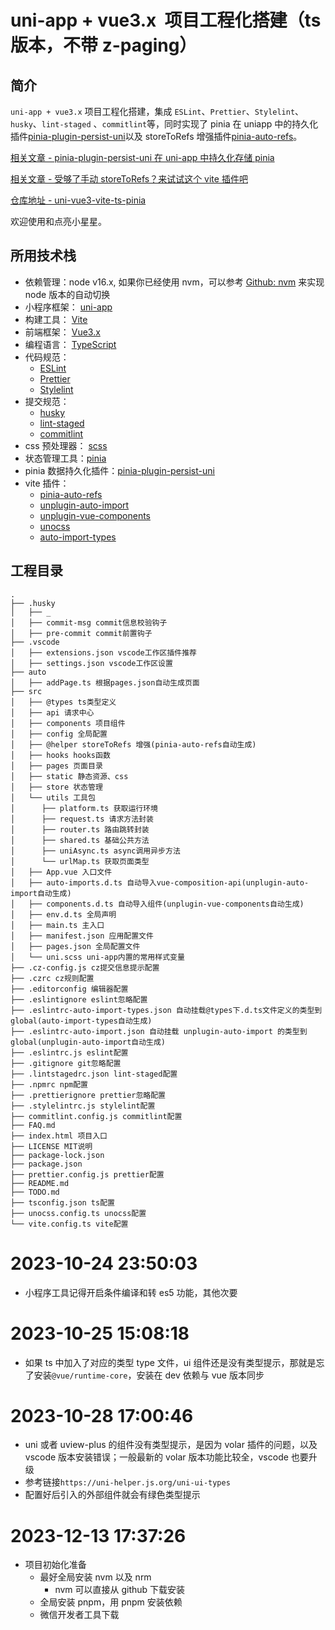 # uni-app + vue3.x  项目工程化搭建（ts 版本，不带 z-paging）

## 简介

`uni-app + vue3.x` 项目工程化搭建，集成 `ESLint`、`Prettier`、`Stylelint`、`husky`、`lint-staged` 、`commitlint`等，同时实现了 pinia 在 uniapp 中的持久化插件[pinia-plugin-persist-uni](https://github.com/Allen-1998/pinia-plugin-persist-uni)以及 storeToRefs 增强插件[pinia-auto-refs](https://github.com/Allen-1998/pinia-auto-refs)。

[相关文章 - pinia-plugin-persist-uni 在 uni-app 中持久化存储 pinia](https://juejin.cn/post/7081275565008748552)

[相关文章 - 受够了手动 storeToRefs？来试试这个 vite 插件吧](https://juejin.cn/post/7097893752030625828)

[仓库地址 - uni-vue3-vite-ts-pinia](https://github.com/Allen-1998/uni-vue3-vite-ts-pinia)

欢迎使用和点亮小星星。

## 所用技术栈

-   依赖管理：node v16.x, 如果你已经使用 nvm，可以参考 [Github: nvm](https://github.com/nvm-sh/nvm#deeper-shell-integration) 来实现 node 版本的自动切换
-   小程序框架： [uni-app](https://uniapp.dcloud.io/)
-   构建工具： [Vite](https://vitejs.dev/)
-   前端框架： [Vue3.x](https://v3.cn.vuejs.org/)
-   编程语言： [TypeScript](https://www.typescriptlang.org/)
-   代码规范：
    -   [ESLint](https://eslint.org/)
    -   [Prettier](https://prettier.io/)
    -   [Stylelint](https://stylelint.io/)
-   提交规范：
    -   [husky](https://typicode.github.io/husky/#/)
    -   [lint-staged](https://www.npmjs.com/package/lint-staged)
    -   [commitlint](https://commitlint.js.org/#/)
-   css 预处理器： [scss](https://sass-lang.com/)
-   状态管理工具：[pinia](https://pinia.vuejs.org/)
-   pinia 数据持久化插件：[pinia-plugin-persist-uni](https://allen-1998.github.io/pinia-plugin-persist-uni/)
-   vite 插件：
    -   [pinia-auto-refs](https://github.com/Allen-1998/pinia-auto-refs)
    -   [unplugin-auto-import](https://github.com/antfu/unplugin-auto-import)
    -   [unplugin-vue-components](https://github.com/antfu/unplugin-vue-components)
    -   [unocss](https://github.com/unocss/unocss)
    -   [auto-import-types](https://github.com/Allen-1998/auto-import-types)

## 工程目录

```shell
.
├── .husky
│   ├── _
│   ├── commit-msg commit信息校验钩子
│   ├── pre-commit commit前置钩子
├── .vscode
│   ├── extensions.json vscode工作区插件推荐
│   ├── settings.json vscode工作区设置
├── auto
│   ├── addPage.ts 根据pages.json自动生成页面
├── src
│   ├── @types ts类型定义
│   ├── api 请求中心
│   ├── components 项目组件
│   ├── config 全局配置
│   ├── @helper storeToRefs 增强(pinia-auto-refs自动生成)
│   ├── hooks hooks函数
│   ├── pages 页面目录
│   ├── static 静态资源、css
│   ├── store 状态管理
│   └── utils 工具包
│      ├── platform.ts 获取运行环境
│      ├── request.ts 请求方法封装
│      ├── router.ts 路由跳转封装
│      ├── shared.ts 基础公共方法
│      ├── uniAsync.ts async调用异步方法
│      └── urlMap.ts 获取页面类型
│   ├── App.vue 入口文件
│   ├── auto-imports.d.ts 自动导入vue-composition-api(unplugin-auto-import自动生成)
│   ├── components.d.ts 自动导入组件(unplugin-vue-components自动生成)
│   ├── env.d.ts 全局声明
│   ├── main.ts 主入口
│   ├── manifest.json 应用配置文件
│   ├── pages.json 全局配置文件
│   └── uni.scss uni-app内置的常用样式变量
├── .cz-config.js cz提交信息提示配置
├── .czrc cz规则配置
├── .editorconfig 编辑器配置
├── .eslintignore eslint忽略配置
├── .eslintrc-auto-import-types.json 自动挂载@types下.d.ts文件定义的类型到global(auto-import-types自动生成)
├── .eslintrc-auto-import.json 自动挂载 unplugin-auto-import 的类型到global(unplugin-auto-import自动生成)
├── .eslintrc.js eslint配置
├── .gitignore git忽略配置
├── .lintstagedrc.json lint-staged配置
├── .npmrc npm配置
├── .prettierignore prettier忽略配置
├── .stylelintrc.js stylelint配置
├── commitlint.config.js commitlint配置
├── FAQ.md
├── index.html 项目入口
├── LICENSE MIT说明
├── package-lock.json
├── package.json
├── prettier.config.js prettier配置
├── README.md
├── TODO.md
├── tsconfig.json ts配置
├── unocss.config.ts unocss配置
└── vite.config.ts vite配置
```

# 2023-10-24 23:50:03

-   小程序工具记得开启条件编译和转 es5 功能，其他次要

# 2023-10-25 15:08:18

-   如果 ts 中加入了对应的类型 type 文件，ui 组件还是没有类型提示，那就是忘了安装`@vue/runtime-core`，安装在 dev 依赖与 vue 版本同步

# 2023-10-28 17:00:46

-   uni 或者 uview-plus 的组件没有类型提示，是因为 volar 插件的问题，以及 vscode 版本安装错误；一般最新的 volar 版本功能比较全，vscode 也要升级
-   参考链接`https://uni-helper.js.org/uni-ui-types`
-   配置好后引入的外部组件就会有绿色类型提示

# 2023-12-13 17:37:26

-   项目初始化准备
    -   最好全局安装 nvm 以及 nrm
        -   nvm 可以直接从 github 下载安装
    -   全局安装 pnpm，用 pnpm 安装依赖
    -   微信开发者工具下载
